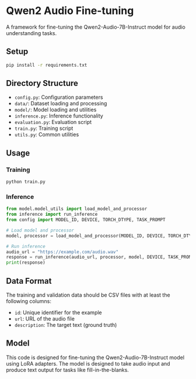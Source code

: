 # Qwen2 Audio Fine-tuning

A framework for fine-tuning the Qwen2-Audio-7B-Instruct model for audio understanding tasks.

## Setup

```bash
pip install -r requirements.txt
```

## Directory Structure

- `config.py`: Configuration parameters
- `data/`: Dataset loading and processing
- `model/`: Model loading and utilities
- `inference.py`: Inference functionality
- `evaluation.py`: Evaluation script
- `train.py`: Training script
- `utils.py`: Common utilities

## Usage

### Training

```bash
python train.py
```

### Inference

```python
from model.model_utils import load_model_and_processor
from inference import run_inference
from config import MODEL_ID, DEVICE, TORCH_DTYPE, TASK_PROMPT

# Load model and processor
model, processor = load_model_and_processor(MODEL_ID, DEVICE, TORCH_DTYPE)

# Run inference
audio_url = "https://example.com/audio.wav"
response = run_inference(audio_url, processor, model, DEVICE, TASK_PROMPT)
print(response)
```

## Data Format

The training and validation data should be CSV files with at least the following columns:
- `id`: Unique identifier for the example
- `url`: URL of the audio file
- `description`: The target text (ground truth)

## Model

This code is designed for fine-tuning the Qwen2-Audio-7B-Instruct model using LoRA adapters. The model is designed to take audio input and produce text output for tasks like fill-in-the-blanks.
